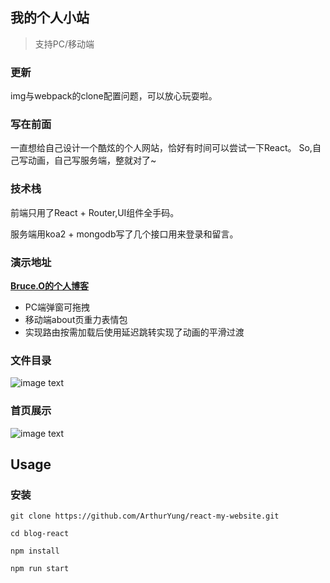 ## 我的个人小站
> 支持PC/移动端
### 更新

img与webpack的clone配置问题，可以放心玩耍啦。

### 写在前面
一直想给自己设计一个酷炫的个人网站，恰好有时间可以尝试一下React。
So,自己写动画，自己写服务端，整就对了~
### 技术栈
前端只用了React + Router,UI组件全手码。

服务端用koa2 + mongodb写了几个接口用来登录和留言。


### 演示地址

  __[Bruce.O的个人博客](https://www.bruceau.com/)__
* PC端弹窗可拖拽
* 移动端about页重力表情包
* 实现路由按需加载后使用延迟跳转实现了动画的平滑过渡

### 文件目录
![image text](https://raw.githubusercontent.com/ArthurYung/react-my-website/master/myfiles.png)

### 首页展示
![image text](https://raw.githubusercontent.com/ArthurYung/react-my-website/master/mywebsits.png)

## Usage

### 安装
```
git clone https://github.com/ArthurYung/react-my-website.git

cd blog-react

npm install

npm run start
```
